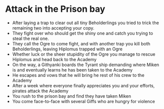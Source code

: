 # Attack in the Prison bay

* After laying a trap to clear out all tiny Beholderlings you tried to trick the remaining two into accepting your copy.
* They fight over who should get the shiny one and catch you trying to steal the real one.
* They call the Ogre to come fight, and with another trap you kill both Beholderlings, leaving Hiplomus trapped with an Ogre
* Whether luck or the sheer stupidity of the Ogre you manage to rescue Hiplomus and head back to the Academy
* On the way, a Githyanki boards the Tyrant ship demanding where Miken is and eventually learns he has been taken to the Academy
* He escapes and vows that he will bring he rest of his crew to the Academy
* After a week where everyone finally appreciates you and your efforts, pirates attack the Academy
* You rush to the prison bay and find they have taken Miken
* You come face-to-face with several Giffs who are hungry for violence
